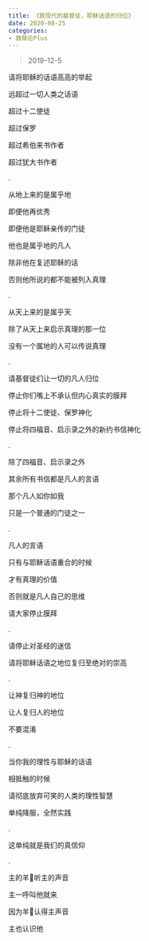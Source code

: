```yaml
---
title: 《致现代的基督徒，耶稣话语的归位》
date: 2020-08-25 
categories:
- 救赎论Plus
---
```

> 2019-12-5

请将耶稣的话语高高的举起

远超过一切人类之话语

超过十二使徒

超过保罗

超过希伯来书作者

超过犹大书作者

.

从地上来的是属乎地

即便他再优秀

即便他是耶稣亲传的门徒

他也是属乎地的凡人

除非他在复述耶稣的话

否则他所说的都不能被列入真理

<!--more-->

.

从天上来的是属乎天

除了从天上来启示真理的那一位

没有一个属地的人可以传说真理

.

请基督徒们让一切的凡人归位

停止你们嘴上不承认但内心真实的膜拜

停止将十二使徒、保罗神化

停止将四福音、启示录之外的新约书信神化

.

除了四福音、启示录之外

其余所有书信都是凡人的言语

那个凡人如你如我

只是一个普通的门徒之一

.

凡人的言语

只有与耶稣话语重合的时候

才有真理的价值

否则就是凡人自己的思维

请大家停止膜拜

.

请停止对圣经的迷信

请将耶稣话语之地位复归至绝对的崇高

.

让神复归神的地位

让人复归人的地位

不要混淆

.

当你我的理性与耶稣的话语

相抵触的时候

请彻底放弃可笑的人类的理性智慧

单纯降服，全然实践

.

这单纯就是我们的真信仰

.

主的羊🐑听主的声音

主一呼叫他就来

因为羊🐑认得主声音

主也认识他
